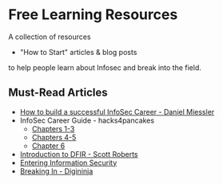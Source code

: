 # Free Learning Resources

A collection of resources 

- "How to Start" articles & blog posts

to help people learn about Infosec and break into the field.


## Must-Read Articles

* [How to build a successful InfoSec Career - Daniel Miessler](https://danielmiessler.com/blog/build-successful-infosec-career/)
* InfoSec Career Guide - hacks4pancakes
  * [Chapters 1-3](https://tisiphone.net/2015/10/12/starting-an-infosec-career-the-megamix-chapters-1-3/)
  * [Chapters 4-5](https://tisiphone.net/2015/11/08/starting-an-infosec-career-the-megamix-chapters-4-5/)
  * [Chapter 6](https://tisiphone.net/2016/02/10/starting-an-infosec-career-the-megamix-chapter-6/)
* [Introduction to DFIR - Scott Roberts](http://sroberts.github.io/2016/01/11/introduction-to-dfir-the-beginning/)
* [Entering Information Security](http://www.defensivesecurity.org/entering-information-security-industry/)
* [Breaking In - Digininja](https://digi.ninja/projects/breaking_in_part_1.php)
